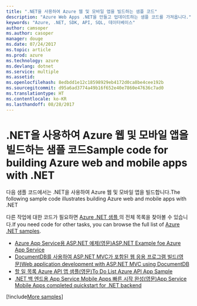 ```yaml
---
title: ".NET을 사용하여 Azure 웹 및 모바일 앱을 빌드하는 샘플 코드"
description: "Azure Web Apps .NET을 만들고 업데이트하는 샘플 코드를 가져옵니다."
keywords: "Azure, .NET, SDK, API, SQL, 데이터베이스"
author: camsoper
ms.author: casoper
manager: douge
ms.date: 07/24/2017
ms.topic: article
ms.prod: azure
ms.technology: azure
ms.devlang: dotnet
ms.service: multiple
ms.assetid: 
ms.openlocfilehash: 8edbdd1e12c18598929eb4172d0ca8be4cee192b
ms.sourcegitcommit: d95a6ad3774a49b16f652e40e7860e47636c7ad0
ms.translationtype: HT
ms.contentlocale: ko-KR
ms.lasthandoff: 08/28/2017
---
```

# <a name="sample-code-for-building-azure-web-and-mobile-apps-with-net"></a><span data-ttu-id="e43d6-104">.NET을 사용하여 Azure 웹 및 모바일 앱을 빌드하는 샘플 코드</span><span class="sxs-lookup"><span data-stu-id="e43d6-104">Sample code for building Azure web and mobile apps with .NET</span></span>

<span data-ttu-id="e43d6-105">다음 샘플 코드에서는 .NET을 사용하여 Azure 웹 및 모바일 앱을 빌드합니다.</span><span class="sxs-lookup"><span data-stu-id="e43d6-105">The following sample code illustrates building Azure web and mobile apps with .NET</span></span>

<span data-ttu-id="e43d6-106">다른 작업에 대한 코드가 필요하면 [Azure .NET 샘플 ](https://azure.microsoft.com/resources/samples/?platform=dotnet&view=azure-dotnet)의 전체 목록을 찾아볼 수 있습니다.</span><span class="sxs-lookup"><span data-stu-id="e43d6-106">If you need code for other tasks, you can browse the full list of [Azure .NET samples](https://azure.microsoft.com/resources/samples/?platform=dotnet&view=azure-dotnet).</span></span>

- [<span data-ttu-id="e43d6-107">Azure App Service용 ASP.NET 예제(영문)</span><span class="sxs-lookup"><span data-stu-id="e43d6-107">ASP.NET Example foe Azure App Service</span></span>](https://azure.microsoft.com/en-us/resources/samples/app-service-web-dotnet-get-started/)
- <span data-ttu-id="e43d6-108">[DocumentDB를 사용하여 ASP.NET MVC가 포함된 웹 응용 프로그램 빌드(영문)](https://azure.microsoft.com/en-us/resources/samples/documentdb-dotnet-todo-app/
)</span><span class="sxs-lookup"><span data-stu-id="e43d6-108">[Web application development with ASP.NET MVC using DocumentDB](https://azure.microsoft.com/en-us/resources/samples/documentdb-dotnet-todo-app/
)</span></span>
- [<span data-ttu-id="e43d6-109">할 일 목록 Azure API 앱 샘플(영문)</span><span class="sxs-lookup"><span data-stu-id="e43d6-109">To Do List Azure API App Sample</span></span>](https://azure.microsoft.com/en-us/resources/samples/app-service-api-dotnet-todo-list/?cdn=disable)
- [<span data-ttu-id="e43d6-110">.NET 백 엔드용 App Service Mobile Apps 빠른 시작 완성(영문)</span><span class="sxs-lookup"><span data-stu-id="e43d6-110">App Service Mobile Apps completed quickstart for .NET backend</span></span>](https://azure.microsoft.com/en-us/resources/samples/app-service-mobile-dotnet-backend-quickstart/)


[!include[More samples](includes/more-samples.md)]
